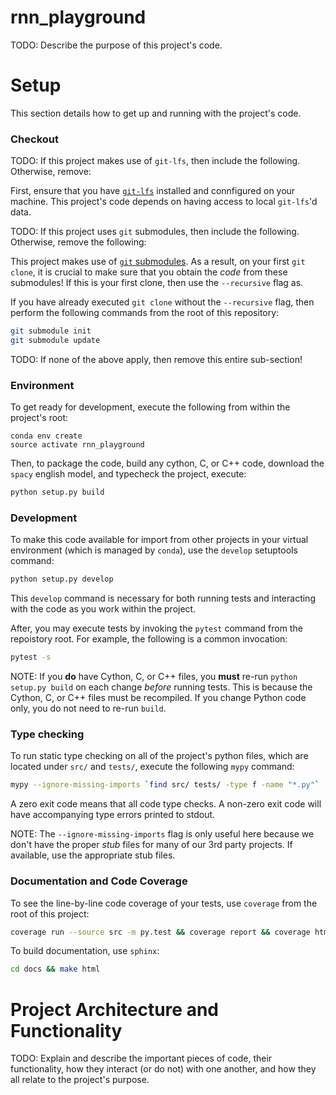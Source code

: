 # rnn_playground

TODO: Describe the purpose of this project's code.


# Setup

This section details how to get up and running with the project's code.

### Checkout

TODO: If this project makes use of `git-lfs`, then include the following. Otherwise, remove:

First, ensure that you have [`git-lfs`](https://git-lfs.github.com/) installed and connfigured on your machine.
This project's code depends on having access to local `git-lfs`'d data.

TODO: If this project uses `git` submodules, then include the following. Otherwise, remove the following:

This project makes use of [`git` submodules](https://git-scm.com/book/en/v2/Git-Tools-Submodules). As a result, on your
first `git clone`, it is crucial to make sure that you obtain the _code_ from these submodules! If this is your first
clone, then use the `--recursive` flag as.

If you have already executed `git clone` without the `--recursive` flag, then perform the following commands from the
root of this repository:
```bash
git submodule init
git submodule update
```

TODO: If none of the above apply, then remove this entire sub-section!

### Environment

To get ready for development, execute the following from within the project's root:
```
conda env create
source activate rnn_playground
```

Then, to package the code, build any cython, C, or C++ code, download the `spacy` english model, and typecheck the
project, execute:
```bash
python setup.py build
```

### Development

To make this code available for import from other projects in your virtual environment (which is managed by `conda`),
use the `develop` setuptools command:
```bash
python setup.py develop
```

This `develop` command is necessary for both running tests and interacting with the code as you work within the project.

After, you may execute tests by invoking the `pytest` command from the repoistory root. For example, the following is a
common invocation:
```bash
pytest -s 
```

NOTE: If you **do** have Cython, C, or C++ files, you **must** re-run `python setup.py build` on each change
_before_ running tests. This is because the Cython, C, or C++ files must be recompiled. If you change Python code only,
you do not need to re-run `build`.

### Type checking

To run static type checking on all of the project's python files, which are located under `src/` and `tests/`, execute
the following `mypy` command:
```bash
mypy --ignore-missing-imports `find src/ tests/ -type f -name "*.py"`
```

A zero exit code means that all code type checks. A non-zero exit code will have accompanying type errors printed to
stdout.

NOTE: The `--ignore-missing-imports` flag is only useful here because we don't have the proper _stub_ files for many of
our 3rd party projects. If available, use the appropriate stub files.

### Documentation and Code Coverage

To see the line-by-line code coverage of your tests, use `coverage` from the root of this project:
```bash
coverage run --source src -m py.test && coverage report && coverage html
```

To build documentation, use `sphinx`:
```bash
cd docs && make html
```

# Project Architecture and Functionality

TODO: Explain and describe the important pieces of code, their functionality, how they interact (or do not) with one
another, and how they all relate to the project's purpose.

